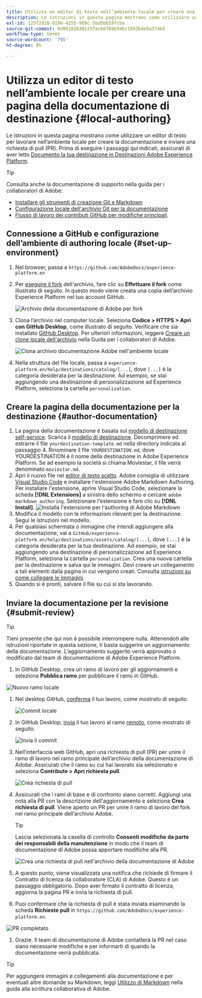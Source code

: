 ```yaml
---
title: Utilizza un editor di testo nell’ambiente locale per creare una pagina della documentazione di destinazione
description: Le istruzioni in questa pagina mostrano come utilizzare un editor di testo per lavorare nel tuo ambiente locale per creare una pagina di documentazione per la tua destinazione Experience Platform e inviarla per la revisione.
exl-id: 125f2d10-0190-4255-909c-5bd5bb59fcba
source-git-commit: 0d98183838125fac66768b94bc1993bde9a374b5
workflow-type: tm+mt
source-wordcount: '795'
ht-degree: 0%

---
```


# Utilizza un editor di testo nell’ambiente locale per creare una pagina della documentazione di destinazione {#local-authoring}

Le istruzioni in questa pagina mostrano come utilizzare un editor di testo per lavorare nell’ambiente locale per creare la documentazione e inviare una richiesta di pull (PR). Prima di eseguire i passaggi qui indicati, assicurati di aver letto [Documento la tua destinazione in Destinazioni Adobe Experience Platform](./documentation-instructions.md).

>[!TIP]
>
>Consulta anche la documentazione di supporto nella guida per i collaboratori di Adobe:
>* [Installare gli strumenti di creazione Git e Markdown](https://experienceleague.adobe.com/docs/contributor/contributor-guide/setup/install-tools.html?lang=it)
>* [Configurazione locale dell&#39;archivio Git per la documentazione](https://experienceleague.adobe.com/docs/contributor/contributor-guide/setup/local-repo.html?lang=it)
>* [Flusso di lavoro dei contributi GitHub per modifiche principali](https://experienceleague.adobe.com/docs/contributor/contributor-guide/setup/full-workflow.html?lang=it).

## Connessione a GitHub e configurazione dell’ambiente di authoring locale {#set-up-environment}

1. Nel browser, passa a `https://github.com/AdobeDocs/experience-platform.en`
2. Per [eseguire il fork](https://experienceleague.adobe.com/docs/contributor/contributor-guide/setup/local-repo.html?lang=it#fork-the-repository) dell&#39;archivio, fare clic su **Effettuare il fork** come illustrato di seguito. In questo modo viene creata una copia dell’archivio Experience Platform nel tuo account GitHub.

   ![Archivio della documentazione di Adobe per fork](../assets/docs-framework/ssd-fork-repository.gif)

3. Clona l’archivio nel computer locale. Seleziona **Codice > HTTPS > Apri con GitHub Desktop**, come illustrato di seguito. Verificare che sia installato [GitHub Desktop](https://desktop.github.com/). Per ulteriori informazioni, leggere [Creare un clone locale dell&#39;archivio](https://experienceleague.adobe.com/docs/contributor/contributor-guide/setup/local-repo.html?lang=it#create-a-local-clone-of-the-repository) nella Guida per i collaboratori di Adobe.

   ![Clona archivio documentazione Adobe nell&#39;ambiente locale](../assets/docs-framework/clone-local.png)

4. Nella struttura del file locale, passa a `experience-platform.en/help/destinations/catalog/[...]`, dove `[...]` è la categoria desiderata per la destinazione. Ad esempio, se stai aggiungendo una destinazione di personalizzazione ad Experience Platform, seleziona la cartella `personalization`.

## Creare la pagina della documentazione per la destinazione {#author-documentation}

1. La pagina della documentazione è basata sul [modello di destinazione self-service](../docs-framework/self-service-template.md). Scarica il [modello di destinazione](../assets/docs-framework/yourdestination-template.zip). Decomprimere ed estrarre il file `yourdestination-template.md` nella directory indicata al passaggio 4.  Rinominare il file `YOURDESTINATION.md`, dove YOURDESTINATION è il nome della destinazione in Adobe Experience Platform. Se ad esempio la società si chiama Moviestar, il file verrà denominato `moviestar.md`.
2. Apri il nuovo file nel [editor di testo scelto](https://experienceleague.adobe.com/docs/contributor/contributor-guide/setup/install-tools.html?lang=it#understand-markdown-editors). Adobe consiglia di utilizzare [Visual Studio Code](https://code.visualstudio.com/) e installare l&#39;estensione Adobe Markdown Authoring. Per installare l&#39;estensione, aprire Visual Studio Code, selezionare la scheda **[!DNL Extensions]** a sinistra dello schermo e cercare `adobe markdown authoring`. Selezionare l&#39;estensione e fare clic su **[!DNL Install]**.
   ![Installa l&#39;estensione per l&#39;authoring di Adobe Markdown](../assets/docs-framework/install-adobe-markdown-extension.gif)
3. Modifica il modello con le informazioni rilevanti per la destinazione. Segui le istruzioni nel modello.
4. Per qualsiasi schermata o immagine che intendi aggiungere alla documentazione, vai a `GitHub/experience-platform.en/help/destinations/assets/catalog/[...]`, dove `[...]` è la categoria desiderata per la tua destinazione. Ad esempio, se stai aggiungendo una destinazione di personalizzazione ad Experience Platform, seleziona la cartella `personalization`. Crea una nuova cartella per la destinazione e salva qui le immagini. Devi creare un collegamento a tali elementi dalla pagina in cui vengono creati. Consulta [istruzioni su come collegare le immagini](https://experienceleague.adobe.com/docs/contributor/contributor-guide/writing-essentials/linking.html?lang=it#link-to-images).
5. Quando si è pronti, salvare il file su cui si sta lavorando.

## Inviare la documentazione per la revisione {#submit-review}

>[!TIP]
>
>Tieni presente che qui non è possibile interrompere nulla. Attenendoti alle istruzioni riportate in questa sezione, ti basta suggerire un aggiornamento della documentazione. L’aggiornamento suggerito verrà approvato o modificato dal team di documentazione di Adobe Experience Platform.

1. In GitHub Desktop, crea un ramo di lavoro per gli aggiornamenti e seleziona **Pubblica ramo** per pubblicare il ramo in GitHub.

![Nuovo ramo locale](../assets/docs-framework/new-branch-local.gif)

1. Nel desktop GitHub, [conferma](https://docs.github.com/en/free-pro-team@latest/github/getting-started-with-github/github-glossary#commit) il tuo lavoro, come mostrato di seguito.

   ![Commit locale](../assets/docs-framework/commit-local.png)

1. In GitHub Desktop, [invia](https://docs.github.com/en/free-pro-team@latest/github/getting-started-with-github/github-glossary#push) il tuo lavoro al ramo [remoto](https://docs.github.com/en/free-pro-team@latest/github/getting-started-with-github/github-glossary#remote), come mostrato di seguito.

   ![Invia il commit](../assets/docs-framework/push-local-to-remote.png)

1. Nell’interfaccia web GitHub, apri una richiesta di pull (PR) per unire il ramo di lavoro nel ramo principale dell’archivio della documentazione di Adobe. Assicurati che il ramo su cui hai lavorato sia selezionato e seleziona **Contribute > Apri richiesta pull**.

   ![Crea richiesta di pull](../assets/docs-framework/ssd-create-pull-request-1.gif)

1. Assicurati che i rami di base e di confronto siano corretti. Aggiungi una nota alla PR con la descrizione dell&#39;aggiornamento e seleziona **Crea richiesta di pull**. Viene aperto un PR per unire il ramo di lavoro del fork nel ramo principale dell’archivio Adobe.

   >[!TIP]
   >
   >Lascia selezionata la casella di controllo **Consenti modifiche da parte dei responsabili della manutenzione** in modo che il team di documentazione di Adobe possa apportare modifiche alla PR.

   ![Crea una richiesta di pull nell&#39;archivio della documentazione di Adobe](../assets/docs-framework/ssd-create-pull-request-2.png)

1. A questo punto, viene visualizzata una notifica che richiede di firmare il Contratto di licenza da collaboratore (CLA) di Adobe. Questo è un passaggio obbligatorio. Dopo aver firmato il contratto di licenza, aggiorna la pagina PR e invia la richiesta di pull.

1. Puoi confermare che la richiesta di pull è stata inviata esaminando la scheda **Richieste pull** in `https://github.com/AdobeDocs/experience-platform.en`.

![PR completato](../assets/docs-framework/ssd-pr-successful.png)

1. Grazie. Il team di documentazione di Adobe contatterà la PR nel caso siano necessarie modifiche e per informarti di quando la documentazione verrà pubblicata.

>[!TIP]
>
>Per aggiungere immagini e collegamenti alla documentazione e per eventuali altre domande su Markdown, leggi [Utilizzo di Markdown](https://experienceleague.adobe.com/docs/contributor/contributor-guide/writing-essentials/markdown.html?lang=it) nella guida alla scrittura collaborativa di Adobe.
